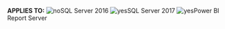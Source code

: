**APPLIES TO:** ![no](media/no.png)SQL Server 2016 ![yes](media/yes.png)SQL Server 2017 ![yes](media/yes.png)Power BI Report Server